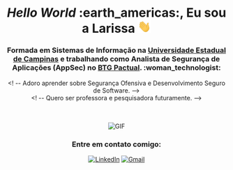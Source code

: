 <h1 align="center"><i>Hello World</i> :earth_americas:, Eu sou a Larissa <img src="https://raw.githubusercontent.com/ABSphreak/ABSphreak/master/gifs/Hi.gif" width="30px" />  </h1>

<div align="center">
<h3> Formada em Sistemas de Informação na <a href="https://www.unicamp.br/unicamp/">Universidade Estadual de Campinas</a> e trabalhando como Analista de Segurança de Aplicações (AppSec) no  <a href="https://www.btgpactual.com/">BTG Pactual</a>. :woman_technologist: <br> </h3>

<! -- Adoro aprender sobre Segurança Ofensiva e Desenvolvimento Seguro de Software. -->
</br>
<! -- Quero ser professora e pesquisadora futuramente. -->

</br>
</br>
</div>

<div style="text-align: center"><img alt="GIF" src="https://media.tenor.com/images/7db4eaa3e47272c8e58ee018fc390b7d/tenor.gif" height="400" width="400"></div>

<div align="center">
<h3>Entre em contato comigo:</h3>
<p>
<a href="https://www.linkedin.com/in/larissa-benevides/" target="_blank"><img alt="LinkedIn" src="https://img.shields.io/badge/linkedin-%230077B5.svg?&style=for-the-badge&logo=linkedin&logoColor=white" /></a> 
<a href="mailto:l200805@dac.unicamp.br" target="_blank"><img alt="Gmail" src="https://img.shields.io/badge/Gmail-D14836?style=for-the-badge&logo=gmail&logoColor=white" /></a> 
</p>
</div>

<br/>



